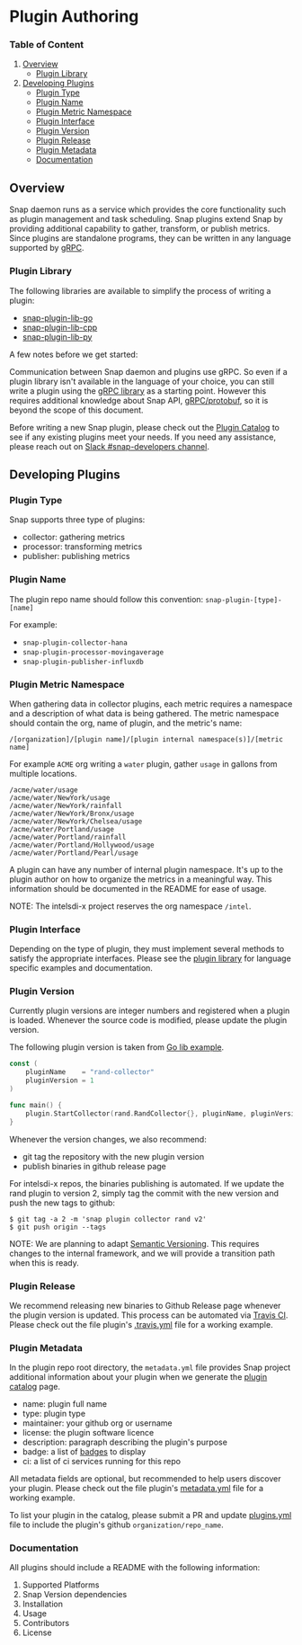 <!--
http://www.apache.org/licenses/LICENSE-2.0.txt


Copyright 2015 Intel Corporation

Licensed under the Apache License, Version 2.0 (the "License");
you may not use this file except in compliance with the License.
You may obtain a copy of the License at

    http://www.apache.org/licenses/LICENSE-2.0

Unless required by applicable law or agreed to in writing, software
distributed under the License is distributed on an "AS IS" BASIS,
WITHOUT WARRANTIES OR CONDITIONS OF ANY KIND, either express or implied.
See the License for the specific language governing permissions and
limitations under the License.
-->

# Plugin Authoring

### Table of Content

1. [Overview](#overview)
    * [Plugin Library](#plugin-library)
2. [Developing Plugins](#developing-plugins)
    * [Plugin Type](#plugin-type)
    * [Plugin Name](#plugin-name)
    * [Plugin Metric Namespace](#plugin-metric-namespace)
    * [Plugin Interface](#plugin-interface)
    * [Plugin Version](#plugin-version)
    * [Plugin Release](#plugin-release)
    * [Plugin Metadata](#plugin-metadata)
    * [Documentation](#documentation)

## Overview

Snap daemon runs as a service which provides the core functionality such as plugin management and task scheduling. Snap plugins extend Snap by providing additional capability to gather, transform, or publish metrics. Since plugins are standalone programs, they can be written in any language supported by [gRPC](http://grpc.io).

### Plugin Library

The following libraries are available to simplify the process of writing a plugin:

* [snap-plugin-lib-go](https://github.com/intelsdi-x/snap-plugin-lib-go)
* [snap-plugin-lib-cpp](https://github.com/intelsdi-x/snap-plugin-lib-cpp)
* [snap-plugin-lib-py](https://github.com/intelsdi-x/snap-plugin-lib-py)

A few notes before we get started:

Communication between Snap daemon and plugins use gRPC. So even if a plugin library isn't available in the language of your choice, you can still write a plugin using the [gRPC library](http://grpc.io/docs) as a starting point. However this requires additional knowledge about Snap API, [gRPC/protobuf](../control/plugin/rpc/plugin.proto), so it is beyond the scope of this document.

Before writing a new Snap plugin, please check out the [Plugin Catalog](./PLUGIN_CATALOG.md) to see if any existing plugins meet your needs. If you need any assistance, please reach out on [Slack #snap-developers channel](https://intelsdi-x.herokuapp.com/).

## Developing Plugins

### Plugin Type

Snap supports three type of plugins:

* collector: gathering metrics
* processor: transforming metrics
* publisher: publishing metrics

### Plugin Name

The plugin repo name should follow this convention: `snap-plugin-[type]-[name]`

For example:
* `snap-plugin-collector-hana`
* `snap-plugin-processor-movingaverage`
* `snap-plugin-publisher-influxdb`

### Plugin Metric Namespace

When gathering data in collector plugins, each metric requires a namespace and a description of what data is being gathered. The metric namespace should contain the org, name of plugin, and the metric's name:

`/[organization]/[plugin name]/[plugin internal namespace(s)]/[metric name]`

For example `ACME` org writing a `water` plugin, gather `usage` in gallons from multiple locations.

```
/acme/water/usage
/acme/water/NewYork/usage
/acme/water/NewYork/rainfall
/acme/water/NewYork/Bronx/usage
/acme/water/NewYork/Chelsea/usage
/acme/water/Portland/usage
/acme/water/Portland/rainfall
/acme/water/Portland/Hollywood/usage
/acme/water/Portland/Pearl/usage
```

A plugin can have any number of internal plugin namespace. It's up to the plugin author on how to organize the metrics in a meaningful way. This information should be documented in the README for ease of usage.

NOTE: The intelsdi-x project reserves the org namespace `/intel`.

### Plugin Interface

Depending on the type of plugin, they must implement several methods to satisfy the appropriate interfaces. Please see the [plugin library](#plugin-library) for language specific examples and documentation.

### Plugin Version

Currently plugin versions are integer numbers and registered when a plugin is loaded. Whenever the source code is modified, please update the plugin version.

The following plugin version is taken from [Go lib example](https://github.com/intelsdi-x/snap-plugin-lib-go/blob/master/examples/collector/main.go).

```go
const (
	pluginName    = "rand-collector"
	pluginVersion = 1
)

func main() {
	plugin.StartCollector(rand.RandCollector{}, pluginName, pluginVersion)
}
```

Whenever the version changes, we also recommend:

* git tag the repository with the new plugin version
* publish binaries in github release page

For intelsdi-x repos, the binaries publishing is automated. If we update the rand plugin to version 2, simply tag the commit with the new version and push the new tags to github:

```
$ git tag -a 2 -m 'snap plugin collector rand v2'
$ git push origin --tags
```

NOTE: We are planning to adapt [Semantic Versioning](http://semver.org/). This requires changes to the internal framework, and we will provide a transition path when this is ready.

### Plugin Release

We recommend releasing new binaries to Github Release page whenever the plugin version is updated. This process can be automated via [Travis CI](https://docs.travis-ci.com/user/deployment/releases/). Please check out the file plugin's [.travis.yml](https://github.com/intelsdi-x/snap-plugin-publisher-file/blob/master/.travis.yml) file for a working example.

### Plugin Metadata

In the plugin repo root directory, the `metadata.yml` file provides Snap project additional information about your plugin when we generate the [plugin catalog](./PLUGIN_CATALOG.md) page.

* name: plugin full name
* type: plugin type
* maintainer: your github org or username
* license: the plugin software licence
* description: paragraph describing the plugin's purpose
* badge: a list of [badges](https://shields.io/) to display
* ci: a list of ci services running for this repo

All metadata fields are optional, but recommended to help users discover your plugin. Please check out the file plugin's [metadata.yml](https://github.com/intelsdi-x/snap-plugin-publisher-file/blob/master/metadata.yml) file for a working example.

To list your plugin in the catalog, please submit a PR and update [plugins.yml](./plugins.yml) file to include the plugin's github `organization/repo_name`.

### Documentation

All plugins should include a README with the following information:

1. Supported Platforms
2. Snap Version dependencies
3. Installation
4. Usage
5. Contributors
6. License
